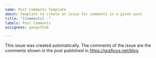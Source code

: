 ```yaml
---
name: Post Comments Template
about: Template to create an issue for comments in a given post
title: "[Comments] -"
labels: Post Comments
assignees: gangsthub

---
```


This issue was created automatically. The comments of the issue are the comments shown in the post published in https://graficos.net/blog
